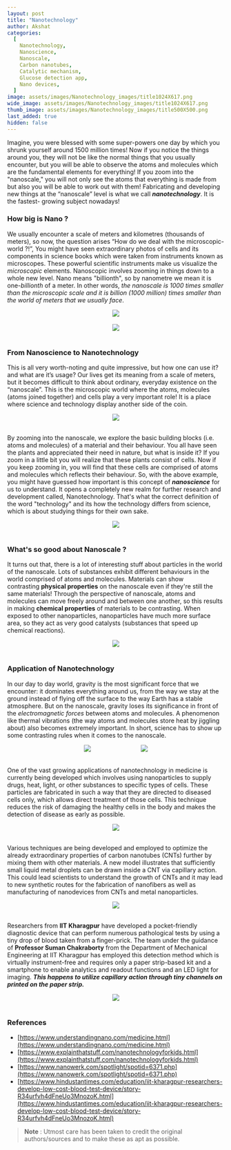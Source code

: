 ```yaml
---
layout: post
title: "Nanotechnology"
author: Akshat
categories:
  [
    Nanotechnology,
    Nanoscience,
    Nanoscale,
    Carbon nanotubes,
    Catalytic mechanism,
    Glucose detection app,
    Nano devices,
  ]
image: assets/images/Nanotechnology_images/title1024X617.png
wide_image: assets/images/Nanotechnology_images/title1024X617.png
thumb_image: assets/images/Nanotechnology_images/title500X500.png
last_added: true
hidden: false
---
```


Imagine, you were blessed with some super-powers one day by which you shrunk yourself around 1500 million times! Now if you notice the things around you, they will not be like the normal things that you usually encounter, but you will be able to observe the atoms and molecules which are the fundamental elements for everything! If you zoom into the "nanoscale," you will not only see the atoms that everything is made from but also you will be able to work out with them! Fabricating and developing new things at the “nanoscale” level is what we call **_nanotechnology_**. It is the fastest- growing subject nowadays!

### How big is Nano ?

We usually encounter a scale of meters and kilometres (thousands of meters), so now, the question arises “How do we deal with the microscopic-world ?!”, You might have seen extraordinary photos of cells and its components in science books which were taken from instruments known as microscopes. These powerful scientific instruments make us visualize the _microscopic_ elements. Nanoscopic involves zooming in things down to a whole new level. Nano means "billionth", so by nanometre we mean it is one-*billionth* of a meter. In other words, *the nanoscale is 1000 times smaller than the microscopic scale and it is billion (1000 million) times smaller than the world of meters that we usually face*.

<div align="center">
 <img src="/assets/images/Nanotechnology_images/scale.png"/>
</div>
<br>

<div align="center">
 <img src="/assets/images/Nanotechnology_images/girl_holding_sample.png"/>
</div>
<br>

### From Nanoscience to Nanotechnology

This is all very worth-noting and quite impressive, but how one can use it? and what are it’s usage? Our lives get its meaning from a scale of meters, but it becomes difficult to think about ordinary, everyday existence on the “nanoscale”. This is the microscopic world where the atoms, molecules (atoms joined together) and cells play a very important role! It is a place where science and technology display another side of the coin.

<div align="center">
 <img src="/assets/images/Nanotechnology_images/red_microscopic.png"/>
</div>
<br>

By zooming into the nanoscale, we explore the basic building blocks (i.e. atoms and molecules) of a material and their behaviour. You all have seen the plants and appreciated their need in nature, but what is inside it? If you zoom in a little bit you will realize that these plants consist of cells. Now if you keep zooming in, you will find that these cells are comprised of atoms and molecules which reflects their behaviour. So, with the above example, you might have guessed how important is this concept of **_nanoscience_** for us to understand. It opens a completely new realm for further research and development called, Nanotechnology. That's what the correct definition of the word "technology" and its how the technology differs from science, which is about studying things for their own sake.

<div align="center">
 <img src="/assets/images/Nanotechnology_images/blue_microscopic.png"/>
</div>
<br>

### What's so good about Nanoscale ?

It turns out that, there is a lot of interesting stuff about particles in the world of the nanoscale. Lots of substances exhibit different behaviours in the world comprised of atoms and molecules. Materials can show contrasting **physical properties** on the nanoscale even if they're still the same materials! Through the perspective of nanoscale, atoms and molecules can move freely around and between one another, so this results in making **chemical properties** of materials to be contrasting. When exposed to other nanoparticles, nanoparticles have much more surface area, so they act as very good catalysts (substances that speed up chemical reactions).

<div align="center">
 <img src="/assets/images/Nanotechnology_images/atoms.png"/>
</div>
<br>

### Application of Nanotechnology

In our day to day world, gravity is the most significant force that we encounter: it dominates everything around us, from the way we stay at the ground instead of flying off the surface to the way Earth has a stable atmosphere. But on the nanoscale, gravity loses its significance in front of the *electromagnetic forces* between atoms and molecules. A phenomenon like thermal vibrations (the way atoms and molecules store heat by jiggling about) also becomes extremely important. In short, science has to show up some contrasting rules when it comes to the nanoscale.

<div align="center">
<img src="/assets/images/Nanotechnology_images/tree.png"/>&emsp;&emsp;&emsp;&emsp;&emsp;&emsp;&emsp;&emsp;
<img src="/assets/images/Nanotechnology_images/magnetic_diagram.png"/>
</div>
<br>

One of the vast growing applications of nanotechnology in medicine is currently being developed which involves using nanoparticles to supply drugs, heat, light, or other substances to specific types of cells. These particles are fabricated in such a way that they are directed to diseased cells only, which allows direct treatment of those cells. This technique reduces the risk of damaging the healthy cells in the body and makes the detection of disease as early as possible.

<div align="center">
 <img src="/assets/images/Nanotechnology_images/capsule.png"/>
</div>
<br>

Various techniques are being developed and employed to optimize the already extraordinary properties of carbon nanotubes (CNTs) further by mixing them with other materials. A new model illustrates that sufficiently small liquid metal droplets can be drawn inside a CNT via capillary action. This could lead scientists to understand the growth of CNTs and it may lead to new synthetic routes for the fabrication of nanofibers as well as manufacturing of nanodevices from CNTs and metal nanoparticles.

<div align="center">
 <img src="/assets/images/Nanotechnology_images/green_tubes.png"/>
</div>
<br>

Researchers from **IIT Kharagpur** have developed a pocket-friendly diagnostic device that can perform numerous pathological tests by using a tiny drop of blood taken from a finger-prick. The team under the guidance of **Professor Suman Chakraborty** from the Department of Mechanical Engineering at IIT Kharagpur has employed this detection method which is virtually instrument-free and requires only a paper strip-based kit and a smartphone to enable analytics and readout functions and an LED light for imaging. **_This happens to utilize capillary action through tiny channels on printed on the paper strip._**

<div align="center">
 <img src="/assets/images/Nanotechnology_images/iitkgp_prof.png"/>
</div>
<br>

### References

- [https://www.understandingnano.com/medicine.html](https://www.understandingnano.com/medicine.html)
- [https://www.explainthatstuff.com/nanotechnologyforkids.html](https://www.explainthatstuff.com/nanotechnologyforkids.html)
- [https://www.nanowerk.com/spotlight/spotid=6371.php](https://www.nanowerk.com/spotlight/spotid=6371.php)
- [https://www.hindustantimes.com/education/iit-kharagpur-researchers-develop-low-cost-blood-test-device/story-R34urfvh4dFneUo3MnozoK.html](https://www.hindustantimes.com/education/iit-kharagpur-researchers-develop-low-cost-blood-test-device/story-R34urfvh4dFneUo3MnozoK.html)

> **Note** :
> Utmost care has been taken to credit the original authors/sources and to make these as apt as possible.
